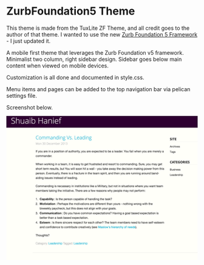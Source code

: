 ZurbFoundation5 Theme
=====================

This theme is made from the TuxLite ZF Theme, and all credit goes to the author of that theme. I wanted to use the new [Zurb Foundation 5 Framework](http://foundation.zurb.com/) - I just updated it.

A mobile first theme that leverages the Zurb Foundation v5 framework. Minimalist two column, 
right sidebar design. Sidebar goes below main content when viewed on mobile devices.

Customization is all done and documented in style.css.

Menu items and pages can be added to the top navigation bar via pelican settings file.

Screenshot below.

![Screenshot](Screenshot.png)

